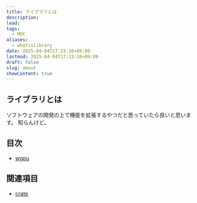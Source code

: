 ```yaml
---
title: ライブラリとは
description: 
lead: 
tags:
  - MOC
aliases:
  - whatislibrary
date: 2025-04-04T17:23:16+09:00
lastmod: 2025-04-04T17:23:16+09:00
draft: false
slug: about
showContent: true
---
```

## ライブラリとは
ソフトウェアの開発の上で機能を拡張するやつだと思っていたら良いと思います。
知らんけど。
## 目次
- [wgpu](wgpu/wgpu.md)

## 関連項目
- [crate](../lang/Rust/crate.md)